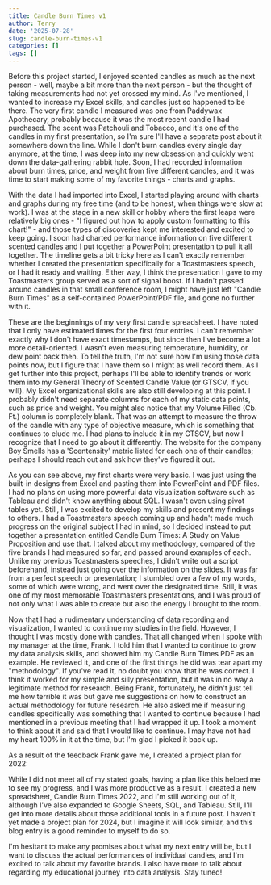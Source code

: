 ```yaml
---
title: Candle Burn Times v1
author: Terry
date: '2025-07-28'
slug: candle-burn-times-v1
categories: []
tags: []
---
```


Before this project started, I enjoyed scented candles as much as the next person - well, maybe a bit more than the next person - but the thought of taking measurements had not yet crossed my mind. As I've mentioned, I wanted to increase my Excel skills, and candles just so happened to be there. The very first candle I measured was one from Paddywax Apothecary, probably because it was the most recent candle I had purchased. The scent was Patchouli and Tobacco, and it's one of the candles in my first presentation, so I'm sure I'll have a separate post about it somewhere down the line. While I don't burn candles every single day anymore, at the time, I was deep into my new obsession and quickly went down the data-gathering rabbit hole. Soon, I had recorded information about burn times, price, and weight from five different candles, and it was time to start making some of my favorite things - charts and graphs.

With the data I had imported into Excel, I started playing around with charts and graphs during my free time (and to be honest, when things were slow at work). I was at the stage in a new skill or hobby where the first leaps were relatively big ones - "I figured out how to apply custom formatting to this chart!" - and those types of discoveries kept me interested and excited to keep going. I soon had charted performance information on five different scented candles and I put together a PowerPoint presentation to pull it all together. The timeline gets a bit tricky here as I can't exactly remember whether I created the presentation specifically for a Toastmasters speech, or I had it ready and waiting. Either way, I think the presentation I gave to my Toastmasters group served as a sort of signal boost. If I hadn't passed around candles in that small conference room, I might have just left "Candle Burn Times" as a self-contained PowerPoint/PDF file, and gone no further with it.

These are the beginnings of my very first candle spreadsheet. I have noted that I only have estimated times for the first four entries. I can't remember exactly why I don't have exact timestamps, but since then I've become a lot more detail-oriented. I wasn't even measuring temperature, humidity, or dew point back then. To tell the truth, I'm not sure how I'm using those data points now, but I figure that I have them so I might as well record them. As I get further into this project, perhaps I'll be able to identify trends or work them into my General Theory of Scented Candle Value (or GTSCV, if you will). My Excel organizational skills are also still developing at this point. I probably didn't need separate columns for each of my static data points, such as price and weight. You might also notice that my Volume Filled (Cb. Ft.) column is completely blank. That was an attempt to measure the throw of the candle with any type of objective measure, which is something that continues to elude me. I had plans to include it in my GTSCV, but now I recognize that I need to go about it differently. The website for the company Boy Smells has a 'Scentensity' metric listed for each one of their candles; perhaps I should reach out and ask how they've figured it out.

As you can see above, my first charts were very basic. I was just using the built-in designs from Excel and pasting them into PowerPoint and PDF files. I had no plans on using more powerful data visualization software such as Tableau and didn't know anything about SQL. I wasn't even using pivot tables yet. Still, I was excited to develop my skills and present my findings to others. I had a Toastmasters speech coming up and hadn't made much progress on the original subject I had in mind, so I decided instead to put together a presentation entitled Candle Burn Times: A Study on Value Proposition and use that. I talked about my methodology, compared of the five brands I had measured so far, and passed around examples of each. Unlike my previous Toastmasters speeches, I didn't write out a script beforehand, instead just going over the information on the slides. It was far from a perfect speech or presentation; I stumbled over a few of my words, some of which were wrong, and went over the designated time. Still, it was one of my most memorable Toastmasters presentations, and I was proud of not only what I was able to create but also the energy I brought to the room.

Now that I had a rudimentary understanding of data recording and visualization, I wanted to continue my studies in the field. However, I thought I was mostly done with candles. That all changed when I spoke with my manager at the time, Frank. I told him that I wanted to continue to grow my data analysis skills, and showed him my Candle Burn Times PDF as an example. He reviewed it, and one of the first things he did was tear apart my "methodology". If you've read it, no doubt you know that he was correct. I think it worked for my simple and silly presentation, but it was in no way a legitimate method for research. Being Frank, fortunately, he didn't just tell me how terrible it was but gave me suggestions on how to construct an actual methodology for future research. He also asked me if measuring candles specifically was something that I wanted to continue because I had mentioned in a previous meeting that I had wrapped it up. I took a moment to think about it and said that I would like to continue. I may have not had my heart 100% in it at the time, but I'm glad I picked it back up.

As a result of the feedback Frank gave me, I created a project plan for 2022:

While I did not meet all of my stated goals, having a plan like this helped me to see my progress, and I was more productive as a result. I created a new spreadsheet, Candle Burn Times 2022, and I'm still working out of it, although I've also expanded to Google Sheets, SQL, and Tableau. Still, I'll get into more details about those additional tools in a future post. I haven't yet made a project plan for 2024, but I imagine it will look similar, and this blog entry is a good reminder to myself to do so.

I'm hesitant to make any promises about what my next entry will be, but I want to discuss the actual performances of individual candles, and I'm excited to talk about my favorite brands. I also have more to talk about regarding my educational journey into data analysis. Stay tuned!